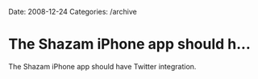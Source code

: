 Date: 2008-12-24
Categories: /archive

# The Shazam iPhone app should h...

The Shazam iPhone app should have Twitter integration.
